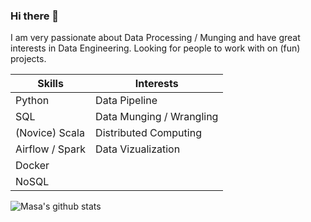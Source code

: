 ### Hi there 👋

I am very passionate about Data Processing / Munging and have great interests in Data Engineering.
Looking for people to work with on (fun) projects.

| **Skills**      | **Interests**            |
|-----------------|--------------------------|
| Python          | Data Pipeline            |
| SQL             | Data Munging / Wrangling |
| (Novice) Scala  | Distributed Computing    |
| Airflow / Spark | Data Vizualization       |
| Docker          |                          |
| NoSQL           |                          |

![Masa's github stats](https://github-readme-stats.vercel.app/api?username=Masamerc&show_icons=true&theme=graywhite)
